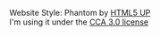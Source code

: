 Website Style: Phantom by [HTML5 UP](https://html5up.net/)<br/>
I'm using it under the [CCA 3.0 license](https://html5up.net/license)
